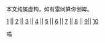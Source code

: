 本文纯属虚构，如有雷同算你倒霉。

[1](https://gitcafe.com/Superwyh/OutOfMemory/blob/master/1.md)  ||  [2](https://gitcafe.com/Superwyh/OutOfMemory/blob/master/2.md) ||  [3](https://gitcafe.com/Superwyh/OutOfMemory/blob/master/3.md) ||  [4](https://gitcafe.com/Superwyh/OutOfMemory/blob/master/4.md) ||  [5](https://gitcafe.com/Superwyh/OutOfMemory/blob/master/5.md) ||  [6](https://gitcafe.com/Superwyh/OutOfMemory/blob/master/6.md) ||  [7](https://gitcafe.com/Superwyh/OutOfMemory/blob/master/7.md) || [8](https://gitcafe.com/Superwyh/OutOfMemory/blob/master/8.md) || [9](https://gitcafe.com/Superwyh/OutOfMemory/blob/master/9.md)|| [10](https://gitcafe.com/Superwyh/OutOfMemory/blob/master/10.md)



喵